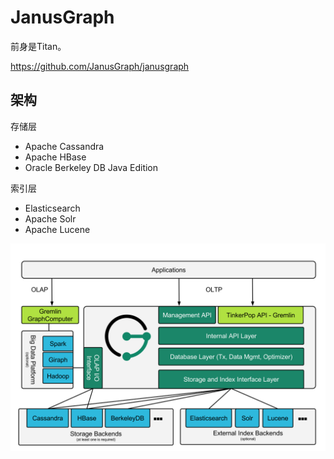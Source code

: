 # JanusGraph

前身是Titan。

https://github.com/JanusGraph/janusgraph



## 架构

存储层

- Apache Cassandra
- Apache HBase
- Oracle Berkeley DB Java Edition

索引层

- Elasticsearch
- Apache Solr
- Apache Lucene

<img src="pics/architecture-layer-diagram.svg" alt="High-level JanusGraph Architecture and Context" style="zoom:67%;" />